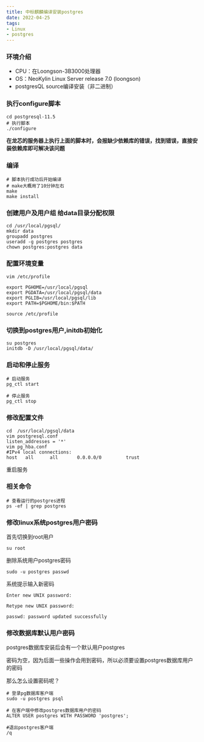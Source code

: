 ```yaml
---
title: 中标麒麟编译安装postgres
date: 2022-04-25
tags:
- Linux
- postgres
---
```


### 环境介绍

* CPU：在Loongson-3B3000处理器
* OS：NeoKylin Linux Server release 7.0 (loongson)
* postgresQL source编译安装（非二进制）

### 执行configure脚本

```shell
cd postgresql-11.5
# 执行脚本
./configure
```

**在龙芯的服务器上执行上面的脚本时，会报缺少依赖库的错误，找到错误，直接安装依赖库即可解决该问题**

### 编译

```shell
# 脚本执行成功后开始编译
# make大概用了10分钟左右
make
make install
```

### 创建用户及用户组 给data目录分配权限

```shell
cd /usr/local/pgsql/
mkdir data
groupadd postgres
useradd -g postgres postgres
chown postgres:postgres data
```

### 配置环境变量

```shell
vim /etc/profile

export PGHOME=/usr/local/pgsql
export PGDATA=/usr/local/pgsql/data
export PGLIB=/usr/local/pgsql/lib
export PATH=$PGHOME/bin:$PATH

source /etc/profile
```

### 切换到postgres用户,initdb初始化

```shell
su postgres
initdb -D /usr/local/pgsql/data/
```

### 启动和停止服务

```shell
# 启动服务
pg_ctl start

# 停止服务
pg_ctl stop
```

### 修改配置文件

```shell
cd  /usr/local/pgsql/data
vim postgresql.conf
listen_addresses = '*'
vim pg_hba.conf
#IPv4 local connections:   
host   all      all       0.0.0.0/0         trust
```

重启服务

### 相关命令

```shell
# 查看运行的postgres进程
ps -ef | grep postgres
```

### 修改linux系统postgres用户密码

首先切换到root用户

```shell
su root
```

删除系统用户postgres密码

```shell
sudo -u postgres passwd
```

系统提示输入新密码

```shell
Enter new UNIX password:

Retype new UNIX password:

passwd: password updated successfully
```

### 修改数据库默认用户密码

postgres数据库安装后会有一个默认用户postgres

密码为空，因为后面一些操作会用到密码，所以必须要设置postgres数据库用户的密码

那么怎么设置密码呢？

```shell
# 登录pg数据库客户端
sudo -u postgres psql

# 在客户端中修改postgres数据库用户的密码
ALTER USER postgres WITH PASSWORD 'postgres';

#退出postgres客户端
/q
```

